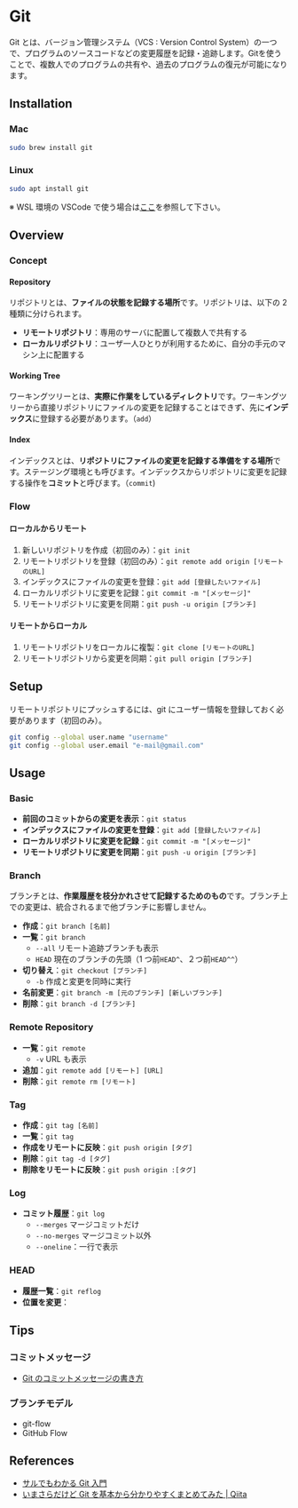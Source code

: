 # Git

Git とは、バージョン管理システム（VCS : Version Control System）の一つで、プログラムのソースコードなどの変更履歴を記録・追跡します。Gitを使うことで、複数人でのプログラムの共有や、過去のプログラムの復元が可能になります。

## Installation

### Mac

```bash
sudo brew install git
```

### Linux

```bash
sudo apt install git
```

※ WSL 環境の VSCode で使う場合は[ここ](https://qiita.com/xeres/items/ed4d659cfac4a1695f4b)を参照して下さい。

## Overview

### Concept

#### Repository

リポジトリとは、**ファイルの状態を記録する場所**です。リポジトリは、以下の 2 種類に分けられます。

- **リモートリポジトリ**：専用のサーバに配置して複数人で共有する
- **ローカルリポジトリ**：ユーザ一人ひとりが利用するために、自分の手元のマシン上に配置する

#### Working Tree

ワーキングツリーとは、**実際に作業をしているディレクトリ**です。ワーキングツリーから直接リポジトリにファイルの変更を記録することはできず、先に**インデックス**に登録する必要があります。（`add`）

#### Index

インデックスとは、**リポジトリにファイルの変更を記録する準備をする場所**です。ステージング環境とも呼びます。インデックスからリポジトリに変更を記録する操作を**コミット**と呼びます。（`commit`)

### Flow

#### ローカルからリモート

1. 新しいリポジトリを作成（初回のみ）：`git init`
2. リモートリポジトリを登録（初回のみ）：`git remote add origin [リモートのURL]`
3. インデックスにファイルの変更を登録：`git add [登録したいファイル]`
4. ローカルリポジトリに変更を記録：`git commit -m "[メッセージ]"`
5. リモートリポジトリに変更を同期：`git push -u origin [ブランチ]`

#### リモートからローカル

1. リモートリポジトリをローカルに複製：`git clone [リモートのURL]`
2. リモートリポジトリから変更を同期：`git pull origin [ブランチ]`

## Setup

リモートリポジトリにプッシュするには、git にユーザー情報を登録しておく必要があります（初回のみ）。

```bash
git config --global user.name "username"
git config --global user.email "e-mail@gmail.com"
```

## Usage

### Basic

- **前回のコミットからの変更を表示**：`git status`
- **インデックスにファイルの変更を登録**：`git add [登録したいファイル]`
- **ローカルリポジトリに変更を記録**：`git commit -m "[メッセージ]"`
- **リモートリポジトリに変更を同期**：`git push -u origin [ブランチ]`

### Branch

ブランチとは、**作業履歴を枝分かれさせて記録するためのもの**です。ブランチ上での変更は、統合されるまで他ブランチに影響しません。

- **作成**：`git branch [名前]`
- **一覧**：`git branch`
  - `--all` リモート追跡ブランチも表示
  - `HEAD` 現在のブランチの先頭（1 つ前`HEAD^`、２つ前`HEAD^^`）
- **切り替え**：`git checkout [ブランチ]`
  - `-b` 作成と変更を同時に実行
- **名前変更**：`git branch -m [元のブランチ] [新しいブランチ]`
- **削除**：`git branch -d [ブランチ]`

### Remote Repository

- **一覧**：`git remote`
  - `-v` URL も表示
- **追加**：`git remote add [リモート] [URL]`
- **削除**：`git remote rm [リモート]`

### Tag

- **作成**：`git tag [名前]`
- **一覧**：`git tag`
- **作成をリモートに反映**：`git push origin [タグ]`
- **削除**：`git tag -d [タグ]`
- **削除をリモートに反映**：`git push origin :[タグ]`

### Log

- **コミット履歴**：`git log`
  - `--merges` マージコミットだけ
  - `--no-merges` マージコミット以外
  - `--oneline`：一行で表示

### HEAD

- **履歴一覧**：`git reflog`
- **位置を変更**：

## Tips

### コミットメッセージ

- [Git のコミットメッセージの書き方](https://qiita.com/itosho/items/9565c6ad2ffc24c09364)

### ブランチモデル

- git-flow
- GitHub Flow

## References

- [サルでもわかる Git 入門](https://backlog.com/ja/git-tutorial/)
- [いまさらだけど Git を基本から分かりやすくまとめてみた | Qiita](https://qiita.com/gold-kou/items/7f6a3b46e2781b0dd4a0)
